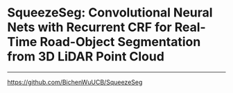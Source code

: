 # SqueezeSeg: Convolutional Neural Nets with Recurrent CRF for Real-Time Road-Object Segmentation from 3D LiDAR Point Cloud


---

https://github.com/BichenWuUCB/SqueezeSeg